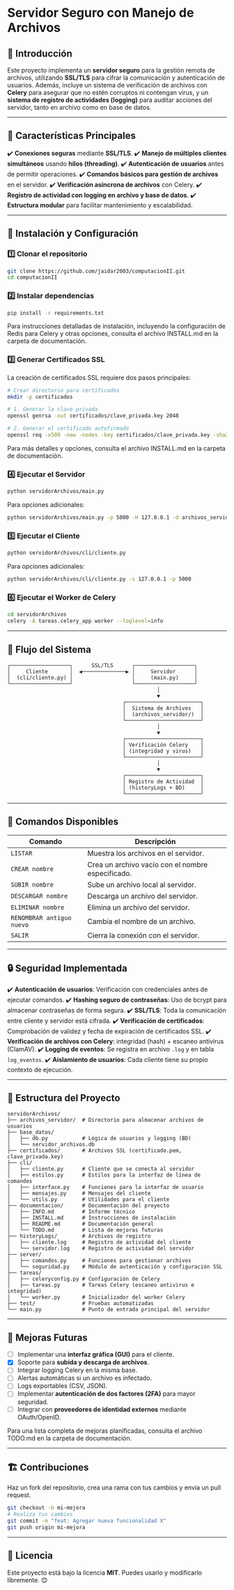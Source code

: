 # Servidor Seguro con Manejo de Archivos

## 📌 Introducción

Este proyecto implementa un **servidor seguro** para la gestión remota de archivos, utilizando **SSL/TLS** para cifrar la comunicación y autenticación de usuarios. Además, incluye un sistema de verificación de archivos con **Celery** para asegurar que no estén corruptos ni contengan virus, y un **sistema de registro de actividades (logging)** para auditar acciones del servidor, tanto en archivo como en base de datos.

---

## 🚀 Características Principales

✔️ **Conexiones seguras** mediante **SSL/TLS**.
✔️ **Manejo de múltiples clientes simultáneos** usando **hilos (threading)**.
✔️ **Autenticación de usuarios** antes de permitir operaciones.
✔️ **Comandos básicos para gestión de archivos** en el servidor.
✔️ **Verificación asíncrona de archivos** con Celery.
✔️ **Registro de actividad con logging en archivo y base de datos**.
✔️ **Estructura modular** para facilitar mantenimiento y escalabilidad.

---

## 🔧 Instalación y Configuración

### 1️⃣ **Clonar el repositorio**

```bash
git clone https://github.com/jaidar2003/computacionII.git
cd computacionII
```

### 2️⃣ **Instalar dependencias**

```bash
pip install -r requirements.txt
```

Para instrucciones detalladas de instalación, incluyendo la configuración de Redis para Celery y otras opciones, consulta el archivo INSTALL.md en la carpeta de documentación.

### 3️⃣ **Generar Certificados SSL**

La creación de certificados SSL requiere dos pasos principales:

```bash
# Crear directorio para certificados
mkdir -p certificados

# 1. Generar la clave privada
openssl genrsa -out certificados/clave_privada.key 2048

# 2. Generar el certificado autofirmado
openssl req -x509 -new -nodes -key certificados/clave_privada.key -sha256 -days 365 -out certificados/certificado.pem
```

Para más detalles y opciones, consulta el archivo INSTALL.md en la carpeta de documentación.

### 4️⃣ **Ejecutar el Servidor**

```bash
python servidorArchivos/main.py
```

Para opciones adicionales:
```bash
python servidorArchivos/main.py -p 5000 -H 127.0.0.1 -d archivos_servidor -v
```

### 5️⃣ **Ejecutar el Cliente**

```bash
python servidorArchivos/cli/cliente.py
```

Para opciones adicionales:
```bash
python servidorArchivos/cli/cliente.py -s 127.0.0.1 -p 5000
```

### 6️⃣ **Ejecutar el Worker de Celery**

```bash
cd servidorArchivos
celery -A tareas.celery_app worker --loglevel=info
```

---

## 🔄 Flujo del Sistema

```
┌───────────────────┐      SSL/TLS      ┌───────────────────┐
│     Cliente       │  ◀──────────────▶ │     Servidor      │
│  (cli/cliente.py) │                   │     (main.py)     │
└───────────────────┘                   └───────────────────┘
                                                │
                                                ▼
                                     ┌────────────────────────┐
                                     │  Sistema de Archivos   │
                                     │  (archivos_servidor/)  │
                                     └────────────────────────┘
                                                │
                                                ▼
                                     ┌────────────────────────┐
                                     │ Verificación Celery    │
                                     │ (integridad y virus)   │
                                     └────────────────────────┘
                                                │
                                                ▼
                                     ┌────────────────────────┐
                                     │ Registro de Actividad  │
                                     │ (historyLogs + BD)     │
                                     └────────────────────────┘
```

---

## 📜 Comandos Disponibles

| Comando                   | Descripción                                       |
| ------------------------- | ------------------------------------------------- |
| `LISTAR`                  | Muestra los archivos en el servidor.              |
| `CREAR nombre`            | Crea un archivo vacío con el nombre especificado. |
| `SUBIR nombre`            | Sube un archivo local al servidor.                |
| `DESCARGAR nombre`        | Descarga un archivo del servidor.                 |
| `ELIMINAR nombre`         | Elimina un archivo del servidor.                  |
| `RENOMBRAR antiguo nuevo` | Cambia el nombre de un archivo.                   |
| `SALIR`                   | Cierra la conexión con el servidor.               |

---

## 🔒 Seguridad Implementada

✔️ **Autenticación de usuarios**: Verificación con credenciales antes de ejecutar comandos.
✔️ **Hashing seguro de contraseñas**: Uso de bcrypt para almacenar contraseñas de forma segura.
✔️ **SSL/TLS**: Toda la comunicación entre cliente y servidor está cifrada.
✔️ **Verificación de certificados**: Comprobación de validez y fecha de expiración de certificados SSL.
✔️ **Verificación de archivos con Celery**: integridad (hash) + escaneo antivirus (ClamAV).
✔️ **Logging de eventos**: Se registra en archivo `.log` y en tabla `log_eventos`.
✔️ **Aislamiento de usuarios**: Cada cliente tiene su propio contexto de ejecución.

---

## 📂 Estructura del Proyecto

```
servidorArchivos/
├── archivos_servidor/  # Directorio para almacenar archivos de usuarios
├── base_datos/
│   ├── db.py           # Lógica de usuarios y logging (BD)
│   └── servidor_archivos.db
├── certificados/       # Archivos SSL (certificado.pem, clave_privada.key)
├── cli/
│   ├── cliente.py      # Cliente que se conecta al servidor
│   ├── estilos.py      # Estilos para la interfaz de línea de comandos
│   ├── interface.py    # Funciones para la interfaz de usuario
│   ├── mensajes.py     # Mensajes del cliente
│   └── utils.py        # Utilidades para el cliente
├── documentacion/      # Documentación del proyecto
│   ├── INFO.md         # Informe técnico
│   ├── INSTALL.md      # Instrucciones de instalación
│   ├── README.md       # Documentación general
│   └── TODO.md         # Lista de mejoras futuras
├── historyLogs/        # Archivos de registro
│   ├── cliente.log     # Registro de actividad del cliente
│   └── servidor.log    # Registro de actividad del servidor
├── server/
│   ├── comandos.py     # Funciones para gestionar archivos
│   └── seguridad.py    # Módulo de autenticación y configuración SSL
├── tareas/
│   ├── celeryconfig.py # Configuración de Celery
│   ├── tareas.py       # Tareas Celery (escaneo antivirus e integridad)
│   └── worker.py       # Inicializador del worker Celery
├── test/               # Pruebas automatizadas
└── main.py             # Punto de entrada principal del servidor
```

---

## 🚀 Mejoras Futuras

* [ ] Implementar una **interfaz gráfica (GUI)** para el cliente.
* [x] Soporte para **subida y descarga de archivos**.
* [ ] Integrar logging Celery en la misma base.
* [ ] Alertas automáticas si un archivo es infectado.
* [ ] Logs exportables (CSV, JSON).
* [ ] Implementar **autenticación de dos factores (2FA)** para mayor seguridad.
* [ ] Integrar con **proveedores de identidad externos** mediante OAuth/OpenID.

Para una lista completa de mejoras planificadas, consulta el archivo TODO.md en la carpeta de documentación.

---

## 🏗️ Contribuciones

Haz un fork del repositorio, crea una rama con tus cambios y envía un pull request.

```bash
git checkout -b mi-mejora
# Realiza tus cambios
git commit -m "feat: Agregar nueva funcionalidad X"
git push origin mi-mejora
```

---

## 📝 Licencia

Este proyecto está bajo la licencia **MIT**. Puedes usarlo y modificarlo libremente. 😊
